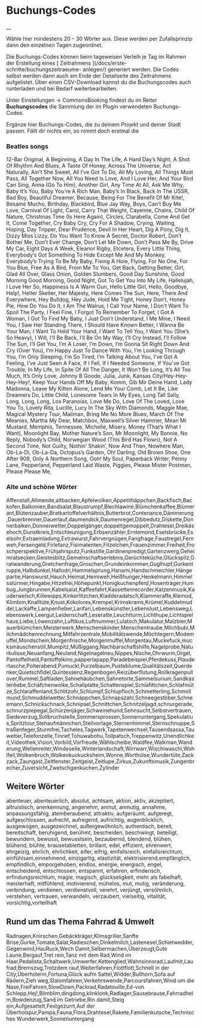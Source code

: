 #  Buchungs-Codes

__

Wähle hier mindestens 20 – 30 Wörter aus. Diese werden per Zufallsprinzip dann
den einzelnen Tagen zugeordnet.

Die Buchungs-Codes können beim tageweisen Verleih je Tag im Rahmen der
Erstellung eines [ Zeitrahmens ](/docs/erste-schritte/buchungszeitraeume-
anlegen/) generiert werden. Die Codes selbst werden dann auch am Ende der
Detailseite des Zeitrahmens aufgelistet. Über einen CSV-Download kannst du die
Buchungscodes auch runterladen und bei Bedarf weiterbearbeiten.

Unter Einstellungen -> CommonsBooking findest du im Reiter **Buchungscodes**
die Sammlung der im Plugin verwendeten Buchungs-Codes.

Ergänze hier Buchungs-Codes, die zu deinem Projekt und deiner Stadt passen.
Fällt dir nichts ein, so nimmt doch erstmal die

###  **Beatles songs**

12-Bar Original, A Beginning, A Day In The Life, A Hard Day’s Night, A Shot Of
Rhythm And Blues, A Taste Of Honey, Across The Universe, Act Naturally, Ain’t
She Sweet, All I’ve Got To Do, All My Loving, All Things Must Pass, All
Together Now, All You Need Is Love, And I Love Her, And Your Bird Can Sing,
Anna (Go To Him), Another Girl, Any Time At All, Ask Me Why, Baby It’s You,
Baby You’re A Rich Man, Baby’s In Black, Back In The USSR, Bad Boy, Beautiful
Dreamer, Because, Being For The Benefit Of Mr Kite!, Besame Mucho, Birthday,
Blackbird, Blue Jay Way, Boys, Can’t Buy Me Love, Carnival Of Light, Carol,
Carry That Weight, Cayenne, Chains, Child Of Nature, Christmas Time (Is Here
Again), Circles, Clarabella, Come And Get It, Come Together, Cry Baby Cry, Cry
For A Shadow, Crying, Waiting, Hoping, Day Tripper, Dear Prudence, Devil In
Her Heart, Dig A Pony, Dig It, Dizzy Miss Lizzy, Do You Want To Know A Secret,
Doctor Robert, Don’t Bother Me, Don’t Ever Change, Don’t Let Me Down, Don’t
Pass Me By, Drive My Car, Eight Days A Week, Eleanor Rigby, Etcetera, Every
Little Thing, Everybody’s Got Something To Hide Except Me And My Monkey,
Everybody’s Trying To Be My Baby, Fixing A Hole, Flying, For No One, For You
Blue, Free As A Bird, From Me To You, Get Back, Getting Better, Girl, Glad All
Over, Glass Onion, Golden Slumbers, Good Day Sunshine, Good Morning Good
Morning, Good Night, Got To Get You Into My Life, Hallelujah, I Love Her So,
Happiness Is A Warm Gun, Hello Little Girl, Hello, Goodbye, Help!, Helter
Skelter, Her Majesty, Here Comes The Sun, Here, There And Everywhere, Hey
Bulldog, Hey Jude, Hold Me Tight, Honey Don’t, Honey Pie, How Do You Do It, I
Am The Walrus, I Call Your Name, I Don’t Want To Spoil The Party, I Feel Fine,
I Forgot To Remember To Forget, I Got A Woman, I Got To Find My Baby, I Just
Don’t Understand, I Me Mine, I Need You, I Saw Her Standing There, I Should
Have Known Better, I Wanna Be Your Man, I Want To Hold Your Hand, I Want To
Tell You, I Want You (She’s So Heavy), I Will, I’ll Be Back, I’ll Be On My
Way, I’ll Cry Instead, I’ll Follow The Sun, I’ll Get You, I’m A Loser, I’m
Down, I’m Gonna Sit Right Down And Cry (Over You), I’m Happy Just To Dance
With You, I’m Looking Through You, I’m Only Sleeping, I’m So Tired, I’m
Talking About You, I’ve Got A Feeling, I’ve Just Seen A Face, If I Fell, If I
Needed Someone, If You’ve Got Trouble, In My Life, In Spite Of All The Danger,
It Won’t Be Long, It’s All Too Much, It’s Only Love, Johnny B Goode, Julia,
Junk, Kansas City/Hey-Hey-Hey-Hey!, Keep Your Hands Off My Baby, Komm, Gib Mir
Deine Hand, Lady Madonna, Leave My Kitten Alone, Lend Me Your Comb, Let It Be,
Like Dreamers Do, Little Child, Lonesome Tears In My Eyes, Long Tall Sally,
Long, Long, Long, Los Paranoias, Love Me Do, Love Of The Loved, Love You To,
Lovely Rita, Lucille, Lucy In The Sky With Diamonds, Maggie Mae, Magical
Mystery Tour, Mailman, Bring Me No More Blues, March Of The Meanies, Martha My
Dear, Matchbox, Maxwell’s Silver Hammer, Mean Mr Mustard, Memphis, Tennessee,
Michelle, Misery, Money (That’s What I Want), Moonlight Bay, Mother Nature’s
Son, Mr Moonlight, My Bonnie, No Reply, Nobody’s Child, Norwegian Wood (This
Bird Has Flown), Not A Second Time, Not Guilty, Nothin’ Shakin’, Now And Then,
Nowhere Man, Ob-La-Di, Ob-La-Da, Octopus’s Garden, Oh! Darling, Old Brown
Shoe, One After 909, Only A Northern Song, Ooh! My Soul, Paperback Writer,
Penny Lane, Pepperland, Pepperland Laid Waste, Piggies, Please Mister Postman,
Please Please Me,

###  **Alte und schöne Wörter**

Affenstall,Allmende,altbacken,Apfelwolken,Appetithäppchen,Backfisch,Backofen,Balkonien,Bandsalat,Blaustrumpf,Blechlawine,Blümchenkaffee,Blümerant,Blütenzauber,Bratkartoffelverhältnis,Butterbrot,Contenance,Dämmerung,Dauerbrenner,Dauerlauf,daumendick,Daumenregel,Dibbedutz,Diskette,Donnerbalken,Donnerwetter,Doppelgänger,doppeltgemoppelt,Drahtesel,Dreikäsehoch,Dunstkreis,Entschleunigung,Erbsenzähler,Erntemond,Eselsbrücke,Eselsohr,Extraeinladung,Extrawurst,Fahrvergnügen,Fangfrage,Faustregel,Fernweh,Fersengeld,Firlefanz,Fisimatenten,Fitzelchen,Frauenzimmer,Freiheit,Froschperspektive,Frühjahrsputz,Funkstille,Gardinenpredigt,Gartenzwerg,Geheimratsecken,Geistesblitz,Gemeinschaftserlebnis,Gerüchteküche,Glückspilz,Gratwanderung,Gretchenfrage,Groschen,Grundeinkommen,Guglhupf,Gurkentruppe,Halbdunkel,Hallodri,Hammelsprung,Hanami,Handschmeichler,Hängepartie,Hanswurst,Hauch,Heimat,Heimweh,Heißhunger,Henkelmann,Himmelsstürmer,Hingabe,Hitzefrei,Höhepunkt,Honigkuchenpferd,Hosenträger,Humbug,Jungbrunnen,Kabelsalat,Kaffeefahrt,Kassettenrecorder,Katzenmusik,Kauderwelsch,Killewipps,Kinkerlitzchen,Kladderadatsch,Klammeraffe,Kleinod,Klimbim,Knalltüte,Knust,Kokolores,Krempel,Krimskrams,Krümel,Kuddelmuddel,Lackaffe,Lampenfieber,Larifari,Lebenskünstler,Lebenslust,Lebensweg,Lebenswerk,Leergut,Leidenschaft,Leseratte,Leuchtturm,Lichthupe,Lichtspielhaus,Liebe,Löwenzahn,Luftikus,Luftnummer,Lulatsch,Makulatur,Malzbier,Mauerblümchen,Meisterwerk,Menschenskinder,Menschentraube,Milchbubi,Milchmädchenrechnung,Mitfahrzentrale,Mobilitätswende,Möchtegern,Modemuffel,Mondschein,Morgenfrische,Morgenmuffel,Morgentau,Muckefuck,mucksmäuschenstill,Mumpitz,Müßiggang,Nachbarschaftshilfe,Nagelprobe,Naturkulisse,Neuanfang,Neuland,Nigelnagelneu,Nippes,Nische,Ohrwurm,Orgel,Pantoffelheld,Pantoffelkino,papperlapapp,Paradebeispiel,Pferdekuss,Plaudertasche,Polterabend,Pumuckl,Purzelbaum,Pusteblume,Qualitätszeit,Querdenker,Quietschfidel,Quintessenz,Regenbogen,Reizüberflutung,Rollkragenpullover,Rummel,Saftladen,Sahnehäubchen,Sahnetorte,Sammelsurium,Sandkastenliebe,Schäfchenwolke,Schallplatte,Schattenspiel,Schlafittchen,Schlafmütze,Schlaraffenland,Schlitzohr,Schlumpf,Schlupfloch,Schmetterling,Schmollmund,Schmuddelwetter,Schnäppchen,Schnapszahl,Schneegestöber,Schneemann,Schnickschnack,Schnipsel,Schnittchen,Schnitzeljagd,schnurgerade,schnurzpiepegal,Schürzenjäger,Schweinehund,Sehnsucht,Selbstvertrauen,Siedeverzug,Sollbruchstelle,Sommersprossen,Sonnenuntergang,Spekulatius,Spritztour,Stehaufmännchen,Steilvorlage,Sternenhimmel,Sternschnuppe,Straßenfeger,Sturmfrei,Tacheles,Tagwerk,Tapetenwechsel,Tausendsassa,Tauwetter,Telefonzelle,Tinnef,Tohuwabohu,Tollpatsch,Treppenwitz,Unendlichkeit,Videothek,Vision,Vorbild,Vorfreude,Wählscheibe,Waldfee,Walkman,Wanderung,Wellenreiter,Windeseile,Winterlandschaft,Wirrwarr,Wischiwaschi,Wohlfeil,Wolkenbruch,Wolkenkuckucksheim,Wonne,Worthülse,Wundertüte,Zackzack,Zaungast,Zeitfenster,Zeitgeist,Zeitlupe,Zirkus,Zukunftsmusik,Zungenbrecher,Zuversicht,Zwetschgenkuchen,Zylinder

##  Weitere Wörter

abenteuer, abenteuerlich, absolut, achtsam, aktion, aktiv, akzeptiert,
altruistisch, anerkennung, angenehm, anmut, anmutig, annahme, anpassungsfähig,
atemberaubend, attraktiv, aufgeräumt, aufgeregt, aufgeschlossen, aufrecht,
aufregend, aufrichtig, augenblicklich, ausgewogen, ausgezeichnet,
außergewöhnlich, authentisch, bereit, bereitschaft, beruhigend, berühmt,
bescheiden, beschwingt, beteiligt, bewundern, bewusst, bewusstsein,
bezaubernd, blendend, blühen, blühend, blühte, brausetabletten, brillant,
edel, effizient, ehrenwert, ehrgeizig, ehrlich, ehrlichkeit, eifer, eifrig,
einfallsreich, einfallsreichtum, einfühlsam,einnehmend, einzigartig,
elastizität, elektrisierend,empfänglich, empfindlich, emporgehoben, endlos,
energie, energisch, engel, entscheidend, entschlossen, entspannt, erfahren,
erfinderisch, erfindungsreichtum, magie, magisch, glückseligkeit, mehr als
fabelhaft, meisterhaft, mitfühlend, motivierend, mühelos, mut, mutig,
veränderung, verbindung, verdienen, verdienstvoll, verehrt, verjüngt,
versöhnlich, verstehen, vertrauen, verwandeln, verzaubert, vielseitig,
vitalität, vorsichtig,vorteilhaft

##  Rund um das Thema Fahrrad & Umwelt

Radnagen,Knirschen,Gebäckträger,Klimagriller,Sanfte
Brise,Gurke,Tomate,Salat,Radieschen,Dinkelmilch,Lastenesel,Schietwedder,Gegenwind,HauRuck,Wech
Damit,Selbermachen,Überzeugt,Gute Laune,Bergauf,Tret rein,Tanz mit dem
Rad,Wind im
Haar,Pedalista,Schaltwerk,Umwerfer,Kettenglied,Wahnsinnsrad,Laufmit,Laufrad,Bremszug,Trotzdem
rauf,Weiterfahren,Flottflott,Schnell in der City,Überholerin,Fortuna,Glück
aufm Sattel,Widder,Bullhorn,Sofa auf Rädern,Zieh
weg,Slalomfahren,Verkehrswende,Parcoursfahren,Wind um die
Nase,FreiFahren,SlowDown,Packrad,Radatouille,Ed-von
Schlepp,Hej!,Blimblim,dingdong,klinklonk,Radlager,Sausebrause,Fahrradhelm,Bowdenzug,Sand
im Getriebe,Rin damit,Steig ein,Aufgesattelt,Festgezurrt,Auf der
Überholspur,Pampa,Fauna,Flora,Drahtesel,Rakete,Familienkutsche,Technisches
Wunderwerk,Sonnenuntergang

